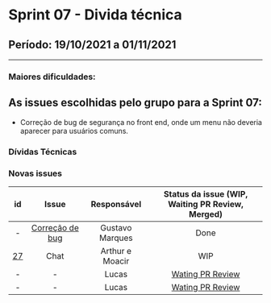 # Sprint 07 - Divida técnica

## Período: 19/10/2021 a 01/11/2021

<p align="justify"> 

  ---
 </p>

### Maiores dificuldades:



## As issues escolhidas pelo grupo para a Sprint 07:

- Correção de bug de segurança no front end, onde um menu não deveria aparecer para usuários comuns.

### Dívidas Técnicas



### Novas issues

| id | Issue | Responsável | Status da issue (WIP, Waiting PR Review, Merged)|
| :----: | :----: | :----: | :----: |
| - | [Correção de bug](https://github.com/FGA-GCES/2020-2-SiGeD-Frontend/pull/12)|  Gustavo Marques| Done |
| [27](https://github.com/DITGO/2020-2-SiGeD/issues/27)| Chat |Arthur e Moacir | WIP |
| - | - |  Lucas | [Wating PR Review](https://github.com/DITGO/2020-2-SiGeD-Frontend/pull/16) |
| - | -|  Lucas | [Wating PR Review](https://github.com/DITGO/2020-2-SiGeD-Clients/pull/7) | 
